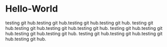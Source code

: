 # Hello-World

testing git hub.testing git hub.testing git hub.testing git hub.
testing git hub.testing git hub.testing git hub.testing git hub.
testing git hub.testing git hub.testing git hub.testing git hub.
testing git hub.testing git hub.testing git hub.testing git hub.

